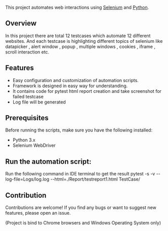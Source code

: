 This project automates web interactions using [Selenium](https://www.selenium.dev/) and [Python](https://www.python.org/).

## Overview
In this project there are total 12 testcases which automate 12 different websites. And each testcase is highlighting different topics of selenium like
datapicker , alert window , popup , multiple windows , cookies , iframe , scroll interaction etc.

## Features
- Easy configuration and customization of automation scripts.
- Framework is designed in easy way for understanding.
- It contains code for pytest html report creation and take screenshot for failed testcase
- Log file will be generated

## Prerequisites
Before running the scripts, make sure you have the following installed:
- Python 3.x
- Selenium WebDriver

## Run the automation script: 
Run the following command in IDE terminal to get the result
pytest -s -v --log-file=Logs/log.log --html=./Report/testreport1.html TestCase/

## Contribution 
Contributions are welcome! If you find any bugs or want to suggest new features, please open an issue.

(Project is bind to Chrome browsers and Windows Operating System only)

   

